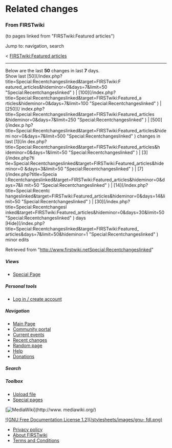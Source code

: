 # Related changes

### From FIRSTwiki

(to pages linked from "FIRSTwiki:Featured articles")

Jump to: navigation, search

&lt; [FIRSTwiki:Featured
articles](/index.php?title=FIRSTwiki:Featured_articles&redirect=no
"FIRSTwiki:Featured articles" )  

* * *

Below are the last **50** changes in last **7** days.  
Show last [50](/index.php?title=Special:Recentchangeslinked&target=FIRSTwiki:F
eatured_articles&hideminor=0&days=7&limit=50 "Special:Recentchangeslinked" ) |
[100](/index.php?title=Special:Recentchangeslinked&target=FIRSTwiki:Featured_a
rticles&hideminor=0&days=7&limit=100 "Special:Recentchangeslinked" ) | [250](/
index.php?title=Special:Recentchangeslinked&target=FIRSTwiki:Featured_articles
&hideminor=0&days=7&limit=250 "Special:Recentchangeslinked" ) | [500](/index.p
hp?title=Special:Recentchangeslinked&target=FIRSTwiki:Featured_articles&hidemi
nor=0&days=7&limit=500 "Special:Recentchangeslinked" ) changes in last [1](/in
dex.php?title=Special:Recentchangeslinked&target=FIRSTwiki:Featured_articles&h
ideminor=0&days=1&limit=50 "Special:Recentchangeslinked" ) | [3](/index.php?ti
tle=Special:Recentchangeslinked&target=FIRSTwiki:Featured_articles&hideminor=0
&days=3&limit=50 "Special:Recentchangeslinked" ) | [7](/index.php?title=Specia
l:Recentchangeslinked&target=FIRSTwiki:Featured_articles&hideminor=0&days=7&li
mit=50 "Special:Recentchangeslinked" ) | [14](/index.php?title=Special:Recentc
hangeslinked&target=FIRSTwiki:Featured_articles&hideminor=0&days=14&limit=50
"Special:Recentchangeslinked" ) | [30](/index.php?title=Special:Recentchangesl
inked&target=FIRSTwiki:Featured_articles&hideminor=0&days=30&limit=50
"Special:Recentchangeslinked" ) days  
[Hide](/index.php?title=Special:Recentchangeslinked&target=FIRSTwiki:Featured_
articles&days=7&limit=50&hideminor=1 "Special:Recentchangeslinked" ) minor
edits

Retrieved from
"<http://www.firstwiki.netSpecial:Recentchangeslinked>"

##### Views

  * [Special Page](Special:Recentchangeslinked/FIRSTwiki:Featured_articles)

##### Personal tools

  * [Log in / create account](/index.php?title=Special:Userlogin&returnto=Special:Recentchangeslinked)

[](Main_Page "Main Page" )

##### Navigation

  * [Main Page](Main_Page)
  * [Community portal](FIRSTwiki:Community_portal)
  * [Current events](Current_events)
  * [Recent changes](Special:Recentchanges)
  * [Random page](Special:Random)
  * [Help](Help:Contents)
  * [Donations](FIRSTwiki:Site_support)

##### Search



##### Toolbox

  * [Upload file](Special:Upload)
  * [Special pages](Special:Specialpages)

[![MediaWiki](/skins/common/images/poweredby_mediawiki_88x31.png)](http://www.
mediawiki.org/)

[![GNU Free Documentation License 1.2](/stylesheets/images/gnu-
fdl.png)](http://www.gnu.org/copyleft/fdl.html)

  * [Privacy policy](FIRSTwiki:Privacy_policy "FIRSTwiki:Privacy policy" )
  * [About FIRSTwiki](FIRSTwiki:About "FIRSTwiki:About" )
  * [Terms and Conditions](FIRSTwiki:Terms_and_conditions "FIRSTwiki:Terms and conditions" )

